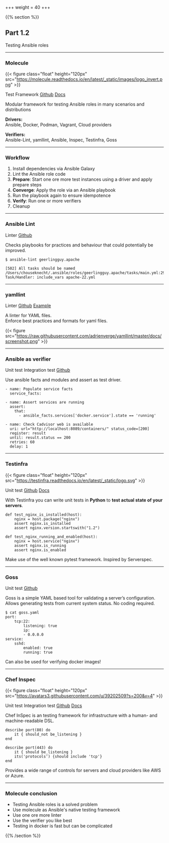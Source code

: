 +++
weight = 40
+++

{{% section %}}

## Part 1.2

Testing Ansible roles

---

### Molecule

{{< figure class="float" height="120px" src="https://molecule.readthedocs.io/en/latest/_static/images/logo_invert.png" >}}

<span class="badge tool">Test Framework</span>
<span class="badge">[Github](https://github.com/ansible-community/molecule)</span>
<span class="badge">[Docs](https://molecule.readthedocs.io/en/latest/)</span>

Modular framework for testing Ansible roles in many scenarios and distributions

**Drivers:** <br>Ansible, Docker, Podman, Vagrant, Cloud providers

**Verifiers:** <br>Ansible-Lint, yamllint, Ansible, Inspec, Testinfra, Goss

---

### Workflow

1. Install dependencies via Ansible Galaxy
2. Lint the Ansible role code
3. **Prepare**: Start one ore more test instances using a driver and apply prepare steps
4. **Converge**: Apply the role via an Ansible playbook
5. Run the playbook again to ensure idempotence
6. **Verify**: Run one or more verifiers
7. Cleanup

---

### Ansible Lint

<span class="badge tool">Linter</span>
<span class="badge">[Github](https://github.com/ansible/ansible-lint)</span>

Checks playbooks for practices and behaviour that could potentially be improved.

    $ ansible-lint geerlingguy.apache

    [502] All tasks should be named
    /Users/chouseknecht/.ansible/roles/geerlingguy.apache/tasks/main.yml:29
    Task/Handler: include_vars apache-22.yml

---

### yamllint

<span class="badge tool">Linter</span>
<span class="badge">[Github](https://github.com/adrienverge/yamllint)</span>
<span class="badge">[Example](https://github.com/geerlingguy/ansible-role-docker/blob/master/.yamllint)</span>

A linter for YAML files. <br> Enforce best practices and formats for yaml files.

{{< figure src="https://raw.githubusercontent.com/adrienverge/yamllint/master/docs/screenshot.png" >}}

---

### Ansible as verifier

<span class="badge tool">Unit test</span>
<span class="badge tool">Integration test</span>
<span class="badge">[Github](https://github.com/aelsabbahy/goss)</span>

Use ansible facts and modules and assert as test driver.

    - name: Populate service facts
      service_facts:

    - name: Assert services are running
      assert:
        that:
          - ansible_facts.services['docker.service'].state == 'running'

    - name: Check Cadvisor web is available
      uri: url="http://localhost:8089/containers/" status_code=[200]
      register: result
      until: result.status == 200
      retries: 60
      delay: 1

---

### Testinfra

{{< figure class="float" height="120px" src="https://testinfra.readthedocs.io/en/latest/_static/logo.svg" >}}

<span class="badge tool">Unit test</span>
<span class="badge">[Github](https://github.com/philpep/testinfra)</span>
<span class="badge">[Docs](https://testinfra.readthedocs.io/en/latest/)</span>

With Testinfra you can write unit tests in **Python** to **test actual state of your servers**.

    def test_nginx_is_installed(host):
        nginx = host.package("nginx")
        assert nginx.is_installed
        assert nginx.version.startswith("1.2")

    def test_nginx_running_and_enabled(host):
        nginx = host.service("nginx")
        assert nginx.is_running
        assert nginx.is_enabled

Make use of the well known pytest framework. Inspired by Serverspec.

---

### Goss

<span class="badge tool">Unit test</span>
<span class="badge">[Github](https://github.com/aelsabbahy/goss)</span>

Goss is a simple YAML based tool for validating a server’s configuration. Allows generating tests from current system status. No coding required.

    $ cat goss.yaml
    port:
        tcp:22:
            listening: true
            ip:
            - 0.0.0.0
    service:
        sshd:
            enabled: true
            running: true

Can also be used for verifying docker images!

---

### Chef Inspec

{{< figure class="float" height="120px" src="https://avatars3.githubusercontent.com/u/39202509?s=200&v=4" >}}

<span class="badge tool">Unit test</span>
<span class="badge tool">Integration test</span>
<span class="badge">[Github](https://github.com/inspec/inspec)</span>
<span class="badge">[Docs](https://www.inspec.io/)</span>

Chef InSpec is an testing framework for infrastructure with a human- and machine-readable DSL.

    describe port(80) do
        it { should_not be_listening }
    end

    describe port(443) do
        it { should be_listening }
        its('protocols') {should include 'tcp'}
    end

Provides a wide range of controls for servers and cloud providers like AWS or Azure.

---

### Molecule conclusion

- Testing Ansible roles is a solved problem
- Use molecule as Ansible's native testing framework
- Use one ore more linter
- Use the verifier you like best
- Testing in docker is fast but can be complicated

{{% /section %}}
